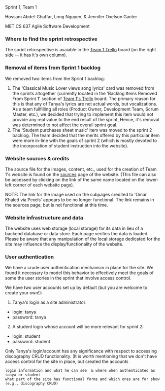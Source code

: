 Sprint 1, Team 1
 
Hossam Abdel-Ghaffar, Long Nguyen, & Jennifer Oxelson Ganter

MET CS 637 Agile Software Development

### Where to find the sprint retrospective

The sprint retrospective is avaiable in the [Team 1 Trello](https://trello.com/b/CjFGS03b/cs634-group-1-team-1) board (on the right side -- it has it's own column).

### Removal of items from Sprint 1 backlog

We removed two items from the Sprint 1 backlog:

1. The 'Classical Music Lover views song lyrics' card was removed from the sprints altogether (currently located in the 'Backlog Items Removed From Sprint 1' section of [Team 1's Trello](https://trello.com/b/CjFGS03b/cs634-group-1-team-1) board. The primary reason for this is that any of Tanya's lyrics are not actual words, but vocalizations. As a team fullfilling all roles (Product Owner, Development Team, Scrum Master, etc.), we decided that trying to implement this item would not provide any real value to the end result of the sprint,  Hence, it's removal was determined to not affect the overall sprint goal.
2. The 'Student purchases sheet music' item was moved to the sprint 2 backlog.  The team decided that the merits offered by this particular item were more in-line with the goals of sprint 2 (which is mostly devoted to the incorporation of student instruction into the website).

### Website sources & credits

The source file for the images, content, etc., used for the creation of Team 1's website is found on the [sources](http://www.cs634-hur-01.designaspractice.com/sources.php) page of the website.  (This file can also be accessed by clicking on the link of the same name located on the lower-left corner of each website page).

NOTE: The link for the image used on the subpages credited to 'Omar Khaled via Pexels' appears to be no longer functional.  The link remains in the sources page, but is not functional at this time.

### Website infrastructure and data

The website uses web storage (local storage) for its data in lieu of a backend database or data store.  Each page verifies the data is loaded.  Please be aware that any manipulation of the local storage dedicated for the site may influence the display/functionality of the website. 

### User authentication

We have a crude user authentication mechanism in place for the site.  We found it necessary to model this behavior to effectively meet the goals of some the user stories in the sprint that involve access control.

We have two user accounts set up by default (but you are welcome to create your own!):

1. Tanya's login as a site administrator:
  * login: tanya
  * password: tanya
  
2. A student login whose account will be more relevant for sprint 2:
  * login: student
  * password: student
  
Only Tanya's login/account has any significance with respect to accessing discography CRUD functionality.  (It is worth mentioning that we don't have access control for the site in place, but created the accounts 


    login information and what he can see  & where when authenticated as tanya or student
    what part of the site has functional forms and which ones are for show (e.g., discography CRUD)
